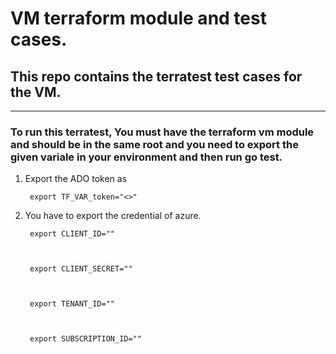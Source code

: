 # VM terraform module  and test cases.

 

## This repo contains the terratest test cases for the VM.

 


-------------
### To run this terratest, You must have the terraform vm module and should be in the same root and you need to export the given variale in your environment and then run go test.

 


1. Export the ADO token as

 

        export TF_VAR_token="<>"

 

2. You have to export the credential of azure.

 

        export CLIENT_ID=""

 

        export CLIENT_SECRET=""

 

        export TENANT_ID=""

 

        export SUBSCRIPTION_ID=""